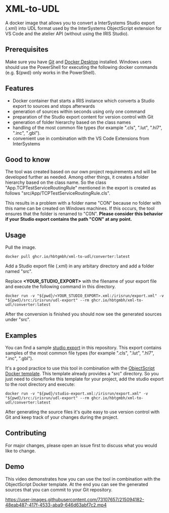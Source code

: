 # XML-to-UDL

A docker image that allows you to convert a InterSystems Studio export (.xml) into UDL format used by the InterSystems ObjectScript extension for VS Code and the atelier API (without using the IRIS Studio). 

## Prerequisites

Make sure you have [Git](https://git-scm.com/book/en/v2/Getting-Started-Installing-Git) and [Docker Desktop](https://www.docker.com/products/docker-desktop) installed. Windows users should use the PowerShell for executing the following docker commands (e.g. ${pwd} only works in the PowerShell).

## Features

- Docker container that starts a IRIS instance which converts a Studio export to sources and stops afterwards
- generation of sources within seconds using only one command
- preparation of the Studio export content for version control with Git
- generation of folder hierarchy based on the class names
- handling of the most common file types (for example ".cls", ".lut", ".hl7", ".inc", ".gbl").
- convenient use in combination with the VS Code Extensions from InterSystems


## Good to know

The tool was created based on our own project requirements and will be developed further as needed. Among other things, it creates a folder hierarchy based on the class name. So the class "App.TCPTestServiceRoutingRule" mentioned in the export is created as follows "src/App/TCPTestServiceRoutingRule.cls". 

This results in a problem with a folder name "CON" because no folder with this name can be created on Windows machines. If this occurs, the tool ensures that the folder is renamed to "C0N". **Please consider this behavior if your Studio export contains the path "CON" at any point.**

## Usage

Pull the image.

```
docker pull ghcr.io/hbtgmbh/xml-to-udl/converter:latest
```
Add a Studio export file (.xml) in any arbitary directory and add a folder named "src".

Replace **<YOUR_STUDIO_EXPORT>** with the filename of your export file and execute the following command in this directory.

```
docker run -v "${pwd}/<YOUR_STUDIO_EXPORT>.xml:/irisrun/export.xml" -v "${pwd}/src:/irisrun/udl-export" --rm ghcr.io/hbtgmbh/xml-to-udl/converter:latest
```

After the conversion is finished you should now see the generated sources under "src".

## Examples

You can find a sample [studio export](
https://github.com/HBTGmbH/xml-to-udl/blob/master/studio-export-sample/studio-export.xml) in this repository. 
 This export contains samples of the most common file types (for example ".cls", ".lut", ".hl7", ".inc", ".gbl"). 

It's a good practice to use this tool in combination with the [ObjectScript Docker template](https://github.com/intersystems-community/objectscript-docker-template). This template already provides a "src" directory. So you just need to clone/forke this template for your project, add the studio export to the root directory and execute:

```
docker run -v "${pwd}/studio-export.xml:/irisrun/export.xml" -v "${pwd}/src:/irisrun/udl-export" --rm ghcr.io/hbtgmbh/xml-to-udl/converter:latest
```
After generating the source files it's quite easy to use version control with Git and keep track of your changes during the project.

## Contributing
For major changes, please open an issue first
to discuss what you would like to change.

## Demo

This video demonstrates how you can use the tool in combination with the ObjectScript Docker template. At the end you can see the generated sources that you can commit to your Git repository.


https://user-images.githubusercontent.com/73107657/215094182-48eab487-417f-4533-aba9-646d63abf7c2.mp4


